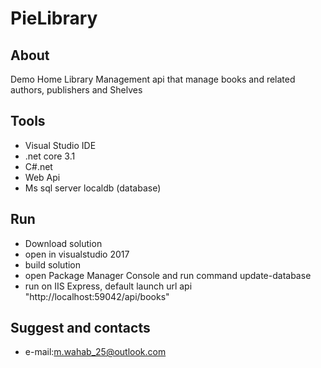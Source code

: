 # PieLibrary
## About
Demo Home Library Management api that manage books and related authors, publishers and Shelves 
## Tools
- Visual Studio IDE
- .net core 3.1
- C#.net
- Web Api 
- Ms sql server localdb (database)

## Run 
- Download solution
- open in visualstudio 2017
- build solution 
- open Package Manager Console and run command update-database
- run on IIS Express, default launch url api "http://localhost:59042/api/books" 

## Suggest and contacts
- e-mail:m.wahab_25@outlook.com
